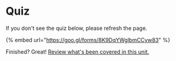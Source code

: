 # Quiz

If you don't see the quiz below, please refresh the page.

{% embed url="https://goo.gl/forms/8K9DqYWglbmCCyw83" %}





Finished? Great! [Review what's been covered in this unit.](developer-foundations-cheatsheet.md)

